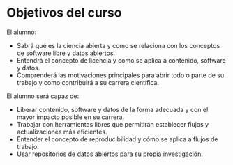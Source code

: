 # Objetivos del curso

El alumno:

* Sabrá qué es la ciencia abierta y como se relaciona con los conceptos de software libre y datos abiertos.
* Entendrá el concepto de licencia y como se aplica a contenido, software y datos.
* Comprenderá las motivaciones principales para abrir todo o parte de su trabajo y como contribuirá a su carrera científica.

El alumno será capaz de:

* Liberar contenido, software y datos de la forma adecuada y con el mayor impacto posible en su carrera.
* Trabajar con herramientas libres que permitirán establecer flujos y actualizaciones más eficientes.
* Entender el concepto de reproducibilidad y cómo se aplica a flujos de trabajo.
* Usar repositorios de datos abiertos para su propia investigación.
